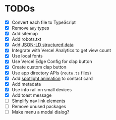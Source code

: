# TODOs

- [x] Convert each file to TypeScript
- [x] Remove `any` types
- [x] Add sitemap
- [x] Add robots.txt
- [x] Add [JSON-LD structured data](https://nextjs.org/docs/app/building-your-application/optimizing/metadata#json-ld)
- [x] Integrate with Vercel Analytics to get view count
- [x] Use local fonts
- [x] Use Vercel Edge Config for clap button
- [x] Create custom clap button
- [x] Use app directory APIs (`route.ts` files)
- [x] Add [spotlight animation](https://buildui.com/recipes/spotlight) to contact card
- [x] Add metadata
- [x] Use info rail on small devices
- [x] Add toast message
- [ ] Simplify nav link elements
- [ ] Remove unused packages
- [ ] Make menu a modal dialog?